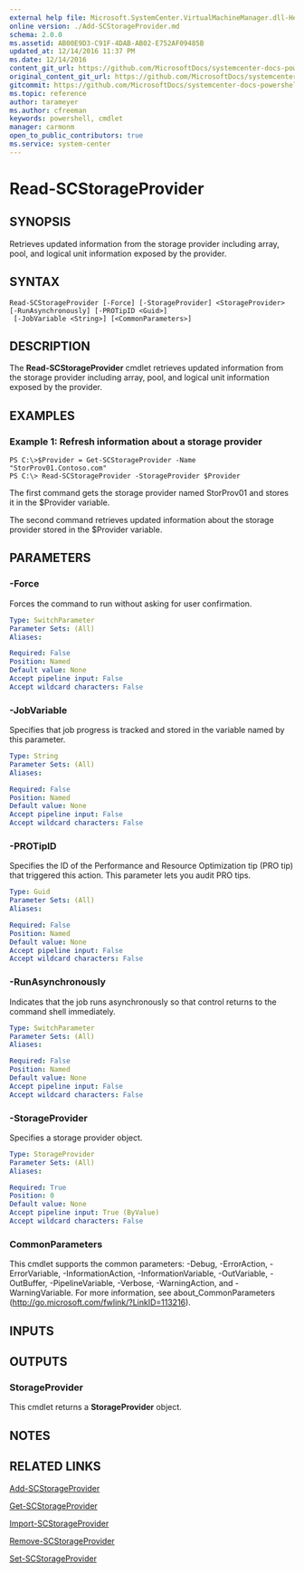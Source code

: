 ```yaml
---
external help file: Microsoft.SystemCenter.VirtualMachineManager.dll-Help.xml
online version: ./Add-SCStorageProvider.md
schema: 2.0.0
ms.assetid: AB00E9D3-C91F-4DAB-AB02-E752AF09485B
updated_at: 12/14/2016 11:37 PM
ms.date: 12/14/2016
content_git_url: https://github.com/MicrosoftDocs/systemcenter-docs-powershell/blob/master/systemcenter-cmdlets/SystemCenter2016/VirtualMachineManager/v1/Read-SCStorageProvider.md
original_content_git_url: https://github.com/MicrosoftDocs/systemcenter-docs-powershell/blob/master/systemcenter-cmdlets/SystemCenter2016/VirtualMachineManager/v1/Read-SCStorageProvider.md
gitcommit: https://github.com/MicrosoftDocs/systemcenter-docs-powershell/blob/ddd0fefc9adaabb9394eb6c21b33370913d1830d/systemcenter-cmdlets/SystemCenter2016/VirtualMachineManager/v1/Read-SCStorageProvider.md
ms.topic: reference
author: tarameyer
ms.author: cfreeman
keywords: powershell, cmdlet
manager: carmonm
open_to_public_contributors: true
ms.service: system-center
---
```


# Read-SCStorageProvider

## SYNOPSIS
Retrieves updated information from the storage provider including array, pool, and logical unit information exposed by the provider.

## SYNTAX

```
Read-SCStorageProvider [-Force] [-StorageProvider] <StorageProvider> [-RunAsynchronously] [-PROTipID <Guid>]
 [-JobVariable <String>] [<CommonParameters>]
```

## DESCRIPTION
The **Read-SCStorageProvider** cmdlet retrieves updated information from the storage provider including array, pool, and logical unit information exposed by the provider.

## EXAMPLES

### Example 1: Refresh information about a storage provider
```
PS C:\>$Provider = Get-SCStorageProvider -Name "StorProv01.Contoso.com"
PS C:\> Read-SCStorageProvider -StorageProvider $Provider
```

The first command gets the storage provider named StorProv01 and stores it in the $Provider variable.

The second command retrieves updated information about the storage provider stored in the $Provider variable.

## PARAMETERS

### -Force
Forces the command to run without asking for user confirmation.

```yaml
Type: SwitchParameter
Parameter Sets: (All)
Aliases: 

Required: False
Position: Named
Default value: None
Accept pipeline input: False
Accept wildcard characters: False
```

### -JobVariable
Specifies that job progress is tracked and stored in the variable named by this parameter.

```yaml
Type: String
Parameter Sets: (All)
Aliases: 

Required: False
Position: Named
Default value: None
Accept pipeline input: False
Accept wildcard characters: False
```

### -PROTipID
Specifies the ID of the Performance and Resource Optimization tip (PRO tip) that triggered this action.
This parameter lets you audit PRO tips.

```yaml
Type: Guid
Parameter Sets: (All)
Aliases: 

Required: False
Position: Named
Default value: None
Accept pipeline input: False
Accept wildcard characters: False
```

### -RunAsynchronously
Indicates that the job runs asynchronously so that control returns to the command shell immediately.

```yaml
Type: SwitchParameter
Parameter Sets: (All)
Aliases: 

Required: False
Position: Named
Default value: None
Accept pipeline input: False
Accept wildcard characters: False
```

### -StorageProvider
Specifies a storage provider object.

```yaml
Type: StorageProvider
Parameter Sets: (All)
Aliases: 

Required: True
Position: 0
Default value: None
Accept pipeline input: True (ByValue)
Accept wildcard characters: False
```

### CommonParameters
This cmdlet supports the common parameters: -Debug, -ErrorAction, -ErrorVariable, -InformationAction, -InformationVariable, -OutVariable, -OutBuffer, -PipelineVariable, -Verbose, -WarningAction, and -WarningVariable. For more information, see about_CommonParameters (http://go.microsoft.com/fwlink/?LinkID=113216).

## INPUTS

## OUTPUTS

### StorageProvider
This cmdlet returns a **StorageProvider** object.

## NOTES

## RELATED LINKS

[Add-SCStorageProvider](xref:SystemCenter2016/VirtualMachineManager/v1/Add-SCStorageProvider.md)

[Get-SCStorageProvider](xref:SystemCenter2016/VirtualMachineManager/v1/Get-SCStorageProvider.md)

[Import-SCStorageProvider](xref:SystemCenter2016/VirtualMachineManager/v1/Import-SCStorageProvider.md)

[Remove-SCStorageProvider](xref:SystemCenter2016/VirtualMachineManager/v1/Remove-SCStorageProvider.md)

[Set-SCStorageProvider](xref:SystemCenter2016/VirtualMachineManager/v1/Set-SCStorageProvider.md)

